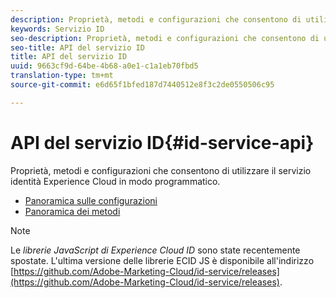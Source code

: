 ```yaml
---
description: Proprietà, metodi e configurazioni che consentono di utilizzare il servizio identità Experience Cloud in modo programmatico.
keywords: Servizio ID
seo-description: Proprietà, metodi e configurazioni che consentono di utilizzare il servizio identità Experience Cloud in modo programmatico.
seo-title: API del servizio ID
title: API del servizio ID
uuid: 9663cf9d-64be-4b68-a0e1-c1a1eb70fbd5
translation-type: tm+mt
source-git-commit: e6d65f1bfed187d7440512e8f3c2de0550506c95

---
```



# API del servizio ID{#id-service-api}

Proprietà, metodi e configurazioni che consentono di utilizzare il servizio identità Experience Cloud in modo programmatico.

* [Panoramica sulle configurazioni](function-vars/function-vars.md)
* [Panoramica dei metodi](get-set/get-set.md)

>[!NOTE]
>
>Le *librerie JavaScript di Experience Cloud ID* sono state recentemente spostate. L'ultima versione delle librerie ECID JS è disponibile all'indirizzo [https://github.com/Adobe-Marketing-Cloud/id-service/releases](https://github.com/Adobe-Marketing-Cloud/id-service/releases).

